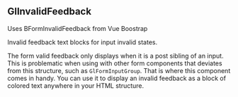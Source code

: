 ## GlInvalidFeedback

Uses BFormInvalidFeedback from Vue Boostrap

Invalid feedback text blocks for input invalid states.

The form valid feedback only displays when it is a post sibling of an input. This is problematic when using with other form components that deviates from this structure, such as `GlFormInputGroup`. That is where this component comes in handy. You can use it to display an invalid feedback as a block of colored text anywhere in your HTML structure.
